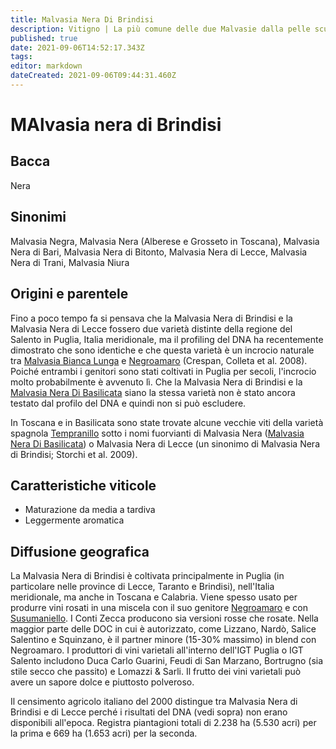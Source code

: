 ```yaml
---
title: Malvasia Nera Di Brindisi
description: Vitigno | La più comune delle due Malvasie dalla pelle scura dell'Italia meridionale, comunemente mescolata con il Negroamaro, uno dei suoi genitori.
published: true
date: 2021-09-06T14:52:17.343Z
tags: 
editor: markdown
dateCreated: 2021-09-06T09:44:31.460Z
---
```


# MAlvasia nera di Brindisi

## Bacca
Nera
## Sinonimi
Malvasia Negra, Malvasia Nera (Alberese e Grosseto in Toscana), Malvasia Nera di Bari, Malvasia Nera di Bitonto, Malvasia Nera di Lecce, Malvasia Nera di Trani, Malvasia Niura

## Origini e parentele
Fino a poco tempo fa si pensava che la Malvasia Nera di Brindisi e la Malvasia Nera di Lecce fossero due varietà distinte della regione del Salento in Puglia, Italia meridionale, ma il profiling del DNA ha recentemente dimostrato che sono identiche e che questa varietà è un incrocio naturale tra [Malvasia Bianca Lunga](/vitigni/bacca-bianca/malvasia-bianca-lunga) e [Negroamaro](/vitigni/bacca-nera/negramaro) (Crespan, Colleta et al. 2008). Poiché entrambi i genitori sono stati coltivati in Puglia per secoli, l'incrocio molto probabilmente è avvenuto lì. Che la Malvasia Nera di Brindisi e la [Malvasia Nera Di Basilicata](/vitigni/bacca-nera/malvasia-nera-di-basilicata) siano la stessa varietà non è stato ancora testato dal profilo del DNA e quindi non si può escludere.

In Toscana e in Basilicata sono state trovate alcune vecchie viti della varietà spagnola [Tempranillo](/vitigni/bacca-nera/tempranillo) sotto i nomi fuorvianti di Malvasia Nera ([Malvasia Nera Di Basilicata](/vitigni/bacca-nera/malvasia-nera-di-basilicata)) o Malvasia Nera di Lecce (un sinonimo di Malvasia Nera di Brindisi; Storchi et al. 2009).

## Caratteristiche viticole
- Maturazione da media a tardiva
- Leggermente aromatica

## Diffusione geografica
La Malvasia Nera di Brindisi è coltivata principalmente in Puglia (in particolare nelle province di Lecce, Taranto e Brindisi), nell'Italia meridionale, ma anche in Toscana e Calabria. Viene spesso usato per produrre vini rosati in una miscela con il suo genitore [Negroamaro](/vitigni/bacca-nera/negramaro) e con [Susumaniello](/vitigni/bacca-nera/susumaniello). I Conti Zecca producono sia versioni rosse che rosate. Nella maggior parte delle DOC in cui è autorizzato, come Lizzano, Nardò, Salice Salentino e Squinzano, è il partner minore (15-30% massimo) in blend con Negroamaro. I produttori di vini varietali all'interno dell'IGT Puglia o IGT Salento includono Duca Carlo Guarini, Feudi di San Marzano, Bortrugno (sia stile secco che passito) e Lomazzi & Sarli. Il frutto dei vini varietali può avere un sapore dolce e piuttosto polveroso.

Il censimento agricolo italiano del 2000 distingue tra Malvasia Nera di Brindisi e di Lecce perché i risultati del DNA (vedi sopra) non erano disponibili all'epoca. Registra piantagioni totali di 2.238 ha (5.530 acri) per la prima e 669 ha (1.653 acri) per la seconda.
